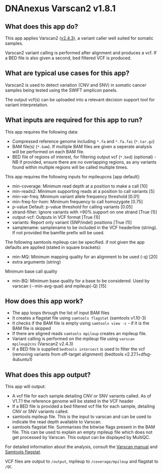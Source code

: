 # DNAnexus Varscan2 v1.8.1
## What does this app do?
This app applies Varscan2 ([v2.4.3](https://dkoboldt.github.io/varscan/)), a variant caller well suited for somatic samples.

Varscan2 variant calling is performed after alignment and produces a vcf. If a BED file is also given a second, bed filtered VCF is produced.

## What are typical use cases for this app?
Varscan2 is used to detect variation (CNV and SNV) in somatic cancer samples being tested using the SWIFT amplicon panels. 

The output vcf(s) can be uploaded into a relevant decision support tool for variant interpretation.

## What inputs are required for this app to run?
This app requires the following data:
- Compressed reference genome including `*.fa` and `*.fa.fai` (`*.tar.gz`)
- BAM file(s) (`*.bam`). If multiple BAM files are given a seperate analysis will be performed on each BAM file.
- BED file of regions of interest, for filtering output vcf (`*.bed`) (optional) - NB if provided, ensure there are no overlapping regions, as any variants found within multiple regions will be called multiple times.

This app requires the following inputs for mpileupcns [app default]:
-	min-coverage: Minimum read depth at a position to make a call [10]
-	min-reads2: Minimum supporting reads at a position to call variants [5]
-	min-var-freq: Minimum variant allele frequency threshold [0.01]
-	min-freq-for-hom: Minimum frequency to call homozygote [0.75]
-	p-value	Default: p-value threshold for calling variants [0.05]
-	strand-filter: Ignore variants with >90% support on one strand [True (1)]
-	output-vcf: Outputs in VCF format [True (1)]
-	variants: Report only variant (SNP/indel) positions [True (1)]
-	samplename: samplename to be included in the VCF headerline (string). If not provided the bamfile prefix will be used.

The following samtools mpileup can be specified. if not given the app defaults are applied (stated in square brackets):
-	min-MQ: Minimum mapping quality for an alignment to be used (-q) [20]
-   extra arguments (string)

Minimum base call quality
-	min-BQ: Minimum base quality for a base to be considered. Used by varscan (--min-avg-qual) and mpileup(-Q) [15]

## How does this app work?
- The app loops through the list of input BAM files
- It creates a flagstat file using `samtools flagstat` (samtools v1.10-3)
- It checks if the BAM file is empty using `samtools view -c` - if it is the BAM file is skipped 
- If there are aligned reads `samtools mpileup` creates an mpileup file.
- Variant calling is performed on the mpileup file using `varscan mpileup2cns` (Varscan2 v2.4.3)
- If a BED file is supplied `bedtools intersect` is used to filter the vcf (removing variants from off-target alignment) (bedtools v2.27.1+dfsg-4ubuntu1)


## What does this app output?
This app will output:
- A vcf file for each sample detailing CNV or SNV variants called. As of V1.7.1 the reference genome will be stated in the VCF header
- If a BED file is provided a bed filtered vcf file for each sample, detailing CNV or SNV variants called.
- samtools mpileup file. This is the input to varscan and can be used to indicate the read depth available to Varscan.
- samtools flagstat file. Summarises the bitwise flags present in the BAM file. This can be used to explain an empty mpileup file which does not get processed by Varscan. This output can be displayed by MultiQC.

For detailed information about the analysis, consult the [Varscan manual](https://dkoboldt.github.io/varscan/using-varscan.html) and [Samtools flagstat](http://www.htslib.org/doc/samtools.html).

VCF files are output to `/output`, mpileup to `/coverage/mpileup` and flagstat to `/QC`.

